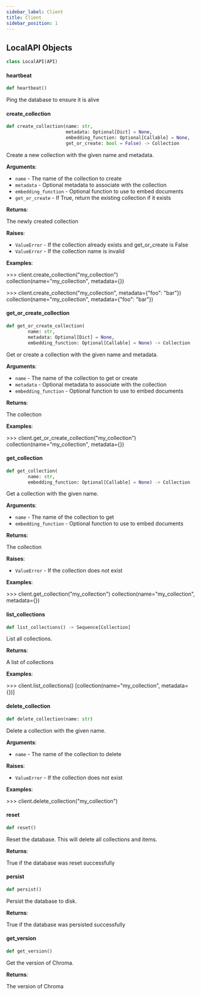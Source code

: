```yaml
---
sidebar_label: Client
title: Client
sidebar_position: 1
---
```


## LocalAPI Objects

```python
class LocalAPI(API)
```

#### heartbeat

```python
def heartbeat()
```

Ping the database to ensure it is alive

#### create\_collection

```python
def create_collection(name: str,
                      metadata: Optional[Dict] = None,
                      embedding_function: Optional[Callable] = None,
                      get_or_create: bool = False) -> Collection
```

Create a new collection with the given name and metadata.

**Arguments**:

- `name` - The name of the collection to create
- `metadata` - Optional metadata to associate with the collection
- `embedding_function` - Optional function to use to embed documents
- `get_or_create` - If True, return the existing collection if it exists
  

**Returns**:

  The newly created collection
  

**Raises**:

- `ValueError` - If the collection already exists and get_or_create is False
- `ValueError` - If the collection name is invalid
  

**Examples**:

  &gt;&gt;&gt; client.create_collection(&quot;my_collection&quot;)
  collection(name=&quot;my_collection&quot;, metadata={})
  
  &gt;&gt;&gt; client.create_collection(&quot;my_collection&quot;, metadata={&quot;foo&quot;: &quot;bar&quot;})
  collection(name=&quot;my_collection&quot;, metadata={&quot;foo&quot;: &quot;bar&quot;})

#### get\_or\_create\_collection

```python
def get_or_create_collection(
        name: str,
        metadata: Optional[Dict] = None,
        embedding_function: Optional[Callable] = None) -> Collection
```

Get or create a collection with the given name and metadata.

**Arguments**:

- `name` - The name of the collection to get or create
- `metadata` - Optional metadata to associate with the collection
- `embedding_function` - Optional function to use to embed documents
  

**Returns**:

  The collection
  

**Examples**:

  &gt;&gt;&gt; client.get_or_create_collection(&quot;my_collection&quot;)
  collection(name=&quot;my_collection&quot;, metadata={})

#### get\_collection

```python
def get_collection(
        name: str,
        embedding_function: Optional[Callable] = None) -> Collection
```

Get a collection with the given name.

**Arguments**:

- `name` - The name of the collection to get
- `embedding_function` - Optional function to use to embed documents
  

**Returns**:

  The collection
  

**Raises**:

- `ValueError` - If the collection does not exist
  

**Examples**:

  &gt;&gt;&gt; client.get_collection(&quot;my_collection&quot;)
  collection(name=&quot;my_collection&quot;, metadata={})

#### list\_collections

```python
def list_collections() -> Sequence[Collection]
```

List all collections.

**Returns**:

  A list of collections
  

**Examples**:

  &gt;&gt;&gt; client.list_collections()
  [collection(name=&quot;my_collection&quot;, metadata={})]

#### delete\_collection

```python
def delete_collection(name: str)
```

Delete a collection with the given name.

**Arguments**:

- `name` - The name of the collection to delete
  

**Raises**:

- `ValueError` - If the collection does not exist
  

**Examples**:

  &gt;&gt;&gt; client.delete_collection(&quot;my_collection&quot;)

#### reset

```python
def reset()
```

Reset the database. This will delete all collections and items.

**Returns**:

  True if the database was reset successfully

#### persist

```python
def persist()
```

Persist the database to disk.

**Returns**:

  True if the database was persisted successfully

#### get\_version

```python
def get_version()
```

Get the version of Chroma.

**Returns**:

  The version of Chroma

